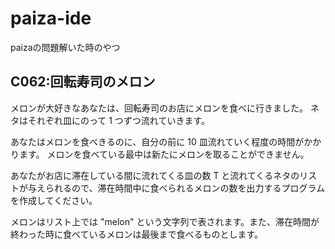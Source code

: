 # paiza-ide
paizaの問題解いた時のやつ

## C062:回転寿司のメロン
メロンが大好きなあなたは、回転寿司のお店にメロンを食べに行きました。
ネタはそれぞれ皿にのって 1 つずつ流れていきます。

あなたはメロンを食べきるのに、自分の前に 10 皿流れていく程度の時間がかかります。
メロンを食べている最中は新たにメロンを取ることができません。

あなたがお店に滞在している間に流れてくる皿の数 T と流れてくるネタのリストが与えられるので、滞在時間中に食べられるメロンの数を出力するプログラムを作成してください。

メロンはリスト上では "melon" という文字列で表されます。また、滞在時間が終わった時に食べているメロンは最後まで食べるものとします。
